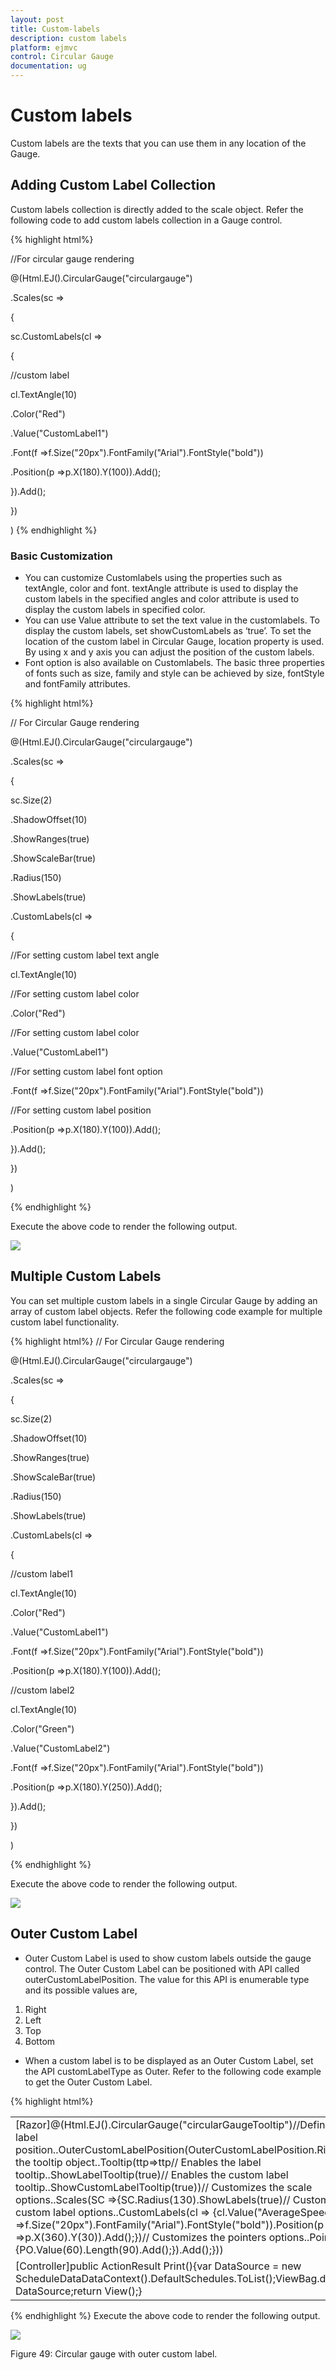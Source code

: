 ```yaml
---
layout: post
title: Custom-labels
description: custom labels
platform: ejmvc
control: Circular Gauge
documentation: ug
---
```


# Custom labels

Custom labels are the texts that you can use them in any location of the Gauge.

## Adding Custom Label Collection

Custom labels collection is directly added to the scale object. Refer the following code to add custom labels collection in a Gauge control.



{% highlight html%}

//For circular gauge rendering

@(Html.EJ().CircularGauge("circulargauge")

.Scales(sc =>

{

sc.CustomLabels(cl =>

{

//custom label

cl.TextAngle(10)

.Color("Red")

.Value("CustomLabel1")

.Font(f =>f.Size("20px").FontFamily("Arial").FontStyle("bold"))

.Position(p =>p.X(180).Y(100)).Add();

}).Add();

})

)
{% endhighlight %}
### Basic Customization

* You can customize Customlabels using the properties such as textAngle, color and font. textAngle attribute is used to display the custom labels in the specified angles and color attribute is used to display the custom labels in specified color. 
* You can use Value attribute to set the text value in the customlabels. To display the custom labels, set showCustomLabels as ‘true’. To set the location of the custom label in Circular Gauge, location property is used. By using x and y axis you can adjust the position of the custom labels.
* Font option is also available on  Customlabels. The basic three properties of fonts such as size, family and style can be achieved by size, fontStyle and fontFamily attributes. 


{% highlight html%}


// For Circular Gauge rendering

@(Html.EJ().CircularGauge("circulargauge")

.Scales(sc =>

{

sc.Size(2)

.ShadowOffset(10)

.ShowRanges(true)

.ShowScaleBar(true)

.Radius(150)

.ShowLabels(true)

.CustomLabels(cl =>

{

//For setting custom label text angle

cl.TextAngle(10)

//For setting custom label color

.Color("Red")

//For setting custom label color

.Value("CustomLabel1")

//For setting custom label font option

.Font(f =>f.Size("20px").FontFamily("Arial").FontStyle("bold"))

//For setting custom label position

.Position(p =>p.X(180).Y(100)).Add();

}).Add();

})

)

{% endhighlight %}

Execute the above code to render the following output.



![](Custom-labels_images/Custom-labels_img1.png)





## Multiple Custom Labels

You can set multiple custom labels in a single Circular Gauge by adding an array of custom label objects. Refer the following code example for multiple custom label functionality.



{% highlight html%}
// For Circular Gauge rendering

@(Html.EJ().CircularGauge("circulargauge")

.Scales(sc =>

{

sc.Size(2)

.ShadowOffset(10)

.ShowRanges(true)

.ShowScaleBar(true)

.Radius(150)

.ShowLabels(true)

.CustomLabels(cl =>

{

//custom label1

cl.TextAngle(10)

.Color("Red")

.Value("CustomLabel1")

.Font(f =>f.Size("20px").FontFamily("Arial").FontStyle("bold"))

.Position(p =>p.X(180).Y(100)).Add();

//custom label2

cl.TextAngle(10)

.Color("Green")

.Value("CustomLabel2")

.Font(f =>f.Size("20px").FontFamily("Arial").FontStyle("bold"))

.Position(p =>p.X(180).Y(250)).Add();

}).Add();

})

)

{% endhighlight %}

Execute the above code to render the following output.

![](Custom-labels_images/Custom-labels_img2.png)





## Outer Custom Label

* Outer Custom Label is used to show custom labels outside the gauge control. The Outer Custom Label can be positioned with API called outerCustomLabelPosition. The value for this API is enumerable type and its possible values are,
1. Right
2. Left
3. Top
4. Bottom
* When a custom label is to be displayed as an Outer Custom Label, set the API customLabelType as Outer. Refer to the following code example to get the Outer Custom Label.

{% highlight html%}

<table>
<tr>
<td colspan = "2">
[Razor]@(Html.EJ().CircularGauge("circularGaugeTooltip")//Defines the outer label position..OuterCustomLabelPosition(OuterCustomLabelPosition.Right)//Defines the tooltip object..Tooltip(ttp=>ttp// Enables the label tooltip..ShowLabelTooltip(true)// Enables the custom label tooltip..ShowCustomLabelTooltip(true))// Customizes the scale options..Scales(SC =>{SC.Radius(130).ShowLabels(true)// Customizes the custom label options..CustomLabels(cl => {cl.Value("AverageSpeed").Font(f =>f.Size("20px").FontFamily("Arial").FontStyle("bold")).Position(p =>p.X(360).Y(30)).Add();})// Customizes the pointers options..Pointers(PO =>{PO.Value(60).Length(90).Add();}).Add();}))</td></tr>
<tr>
<td>
[Controller]public ActionResult Print(){var DataSource = new ScheduleDataDataContext().DefaultSchedules.ToList();ViewBag.dataSource = DataSource;return View();}</td></tr>
</table>

{% endhighlight %}
Execute the above code to render the following output.

![](Custom-labels_images/Custom-labels_img3.png)



Figure 49: Circular gauge with outer custom label.

